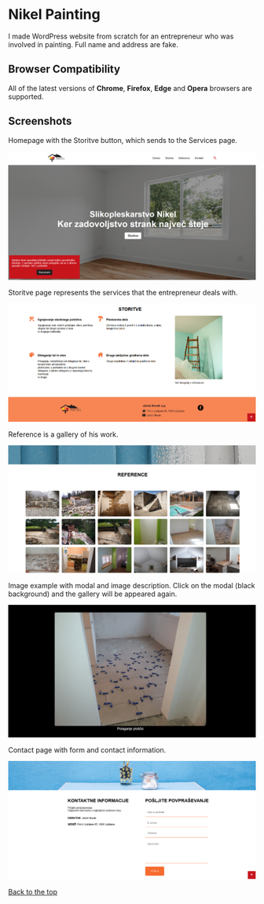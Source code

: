 # Nikel Painting

I made WordPress website from scratch for an entrepreneur who was involved in painting. Full name and address are fake.

## Browser Compatibility

All of the latest versions of <b>Chrome</b>, <b>Firefox</b>, <b>Edge</b> and <b>Opera</b> browsers are supported.

## Screenshots

Homepage with the Storitve button, which sends to the Services page.

![](screenshot/slikopleskarstvo.png)

Storitve page represents the services that the entrepreneur deals with.

![](screenshot/storitve.png)

Reference is a gallery of his work.

![](screenshot/reference.png)

Image example with modal and image description. Click on the modal (black background) and the gallery will be appeared again.

![](screenshot/slika.png)

Contact page with form and contact information.

![](screenshot/kontakt.png)

[Back to the top](#nikel-painting)
